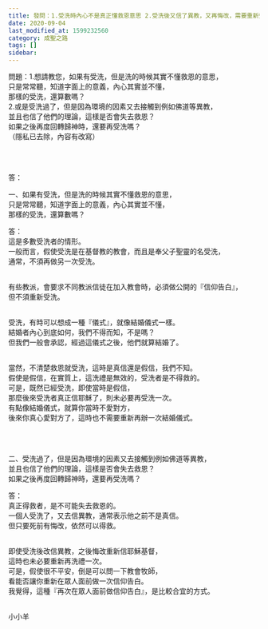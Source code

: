 ```yaml
---
title: 發問：1.受洗時內心不是真正懂救恩意思 2.受洗後又信了異教，又再悔改，需要重新受洗嗎？
date: 2020-09-04
last_modified_at: 1599232560
category: 成聖之路
tags: []
sidebar: 
---
```


<p>問題：1.想請教您，如果有受洗，但是洗的時候其實不懂救恩的意思，<br/>
只是常常聽，知道字面上的意義，內心其實並不懂，<br/>
那樣的受洗，還算數嗎？<br/>
2.或是受洗過了，但是因為環境的因素又去接觸到例如佛道等異教，<br/>
並且也信了他們的理論，這樣是否會失去救恩？<br/>
如果之後再度回轉歸神時，還要再受洗嗎？<br/>
（隱私已去除，內容有改寫）</p>
<p> </p>
<p><br/>
答：</p>
<p>一、如果有受洗，但是洗的時候其實不懂救恩的意思，<br/>
只是常常聽，知道字面上的意義，內心其實並不懂，<br/>
那樣的受洗，還算數嗎？</p>
<p>答：<br/>
這是多數受洗者的情形。<br/>
一般而言，假使受洗是在基督教的教會，而且是奉父子聖靈的名受洗，<br/>
通常，不須再做另一次受洗。</p>
<p><br/>
有些教派，會要求不同教派信徒在加入教會時，必須做公開的『信仰告白』，<br/>
但不須重新受洗。</p>
<p><br/>
受洗，有時可以想成一種『儀式』，就像結婚儀式一樣。<br/>
結婚者內心到底如何，我們不得而知，不是嗎？<br/>
但我們一般會承認，經過這儀式之後，他們就算結婚了。</p>
<p><br/>
當然，不清楚救恩就受洗，這時是真信還是假信，我們不知。<br/>
假使是假信，在實質上，這洗禮是無效的，受洗者是不得救的。<br/>
可是，既然已經受洗，即使當時是假信，<br/>
那麼後來受洗者真正信耶穌了，則未必要再受洗一次。<br/>
有點像結婚儀式，就算你當時不愛對方，<br/>
後來你真心愛對方了，這時也不需要重新再辦一次結婚儀式。</p>
<p> </p>
<p><br/>
二、受洗過了，但是因為環境的因素又去接觸到例如佛道等異教，<br/>
並且也信了他們的理論，這樣是否會失去救恩？<br/>
如果之後再度回轉歸神時，還要再受洗嗎？</p>
<p>答：<br/>
真正得救者，是不可能失去救恩的。<br/>
一個人受洗了，又去信異教，通常表示他之前不是真信。<br/>
但只要死前有悔改，依然可以得救。</p>
<p><br/>
即使受洗後改信異教，之後悔改重新信耶穌基督，<br/>
這時也未必要重新再洗禮一次。<br/>
可是，假使很不平安，倒是可以問一下教會牧師，<br/>
看能否讓你重新在眾人面前做一次信仰告白。<br/>
我覺得，這種『再次在眾人面前做信仰告白』，是比較合宜的方式。<br/>
 </p>
<p>小小羊</p>
